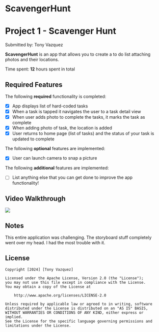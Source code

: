 # ScavengerHunt
# Project 1 - Scavenger Hunt

Submitted by: Tony Vazquez

**ScavengerHunt** is an app that allows you to create a to do list attaching photos and their locations.

Time spent: **12** hours spent in total

## Required Features

The following **required** functionality is completed:

- [x] App displays list of hard-coded tasks
- [x] When a task is tapped it navigates the user to a task detail view
- [x] When user adds photo to complete the tasks, it marks the task as complete
- [x] When adding photo of task, the location is added
- [x] User returns to home page (list of tasks) and the status of your task is updated to complete
 
The following **optional** features are implemented:

- [x] User can launch camera to snap a picture	

The following **additional** features are implemented:

- [ ] List anything else that you can get done to improve the app functionality!

## Video Walkthrough

<div>
    <a href="https://www.loom.com/share/4a2475470f2e4992ac58284d565a25a8">
      <img style="max-width:300px;" src="https://cdn.loom.com/sessions/thumbnails/4a2475470f2e4992ac58284d565a25a8-7738530f1c369455-full-play.gif">
    </a>
  </div>

## Notes

This entire application was challenging. The storyboard stuff completely went over my head. I had the most trouble with it.

## License

    Copyright [2024] [Tony Vazquez]

    Licensed under the Apache License, Version 2.0 (the "License");
    you may not use this file except in compliance with the License.
    You may obtain a copy of the License at

        http://www.apache.org/licenses/LICENSE-2.0

    Unless required by applicable law or agreed to in writing, software
    distributed under the License is distributed on an "AS IS" BASIS,
    WITHOUT WARRANTIES OR CONDITIONS OF ANY KIND, either express or implied.
    See the License for the specific language governing permissions and
    limitations under the License.
